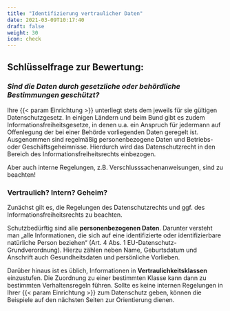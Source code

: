 ```yaml
---
title: "Identifizierung vertraulicher Daten"
date: 2021-03-09T10:17:40
draft: false
weight: 30
icon: check
---
```

## Schlüsselfrage zur Bewertung:

### *Sind die Daten durch gesetzliche oder behördliche Bestimmungen geschützt?*

Ihre {{< param Einrichtung >}} unterliegt stets dem jeweils für sie gültigen Datenschutzgesetz. In einigen Ländern und beim Bund gibt es zudem Informationsfreiheitsgesetze, in denen u.a. ein Anspruch für jedermann auf Offenlegung der bei einer Behörde vorliegenden Daten geregelt ist. Ausgenommen sind regelmäßig personenbezogene Daten und Betriebs- oder Geschäftsgeheimnisse. Hierdurch wird das Datenschutzrecht in den Bereich des Informationsfreiheitsrechts einbezogen.

Aber auch interne Regelungen, z.B. Verschlusssachenanweisungen, sind zu beachten!

### Vertraulich? Intern? Geheim?

Zunächst gilt es, die Regelungen des Datenschutzrechts und ggf. des Informationsfreiheitsrechts zu beachten.

Schutzbedürftig sind alle **personenbezogenen Daten**. Darunter versteht man „alle Informationen, die sich auf eine identifizierte oder identifizierbare natürliche Person beziehen“ (Art. 4 Abs. 1 EU-Datenschutz-Grundverordnung). Hierzu zählen neben Name, Geburtsdatum und Anschrift auch Gesundheitsdaten und persönliche Vorlieben.

Darüber hinaus ist es üblich, Informationen in **Vertraulichkeitsklassen** einzustufen. Die Zuordnung zu einer bestimmten Klasse kann dann zu bestimmten Verhaltensregeln führen. Sollte es keine internen Regelungen in Ihrer {{< param Einrichtung >}} zum Datenschutz geben, können die Beispiele auf den nächsten Seiten zur Orientierung dienen.


